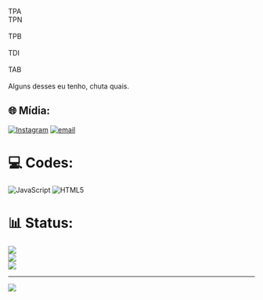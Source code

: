TPA <br> TPN <br> <br> TPB <br> <br> TDI <br> <br> TAB <br> <br> Alguns desses eu tenho, chuta quais. <br>


## 🌐 Mídia:
[![Instagram](https://img.shields.io/badge/Instagram-%23E4405F.svg?logo=Instagram&logoColor=white)](https://instagram.com/souzx.cfee) [![email](https://img.shields.io/badge/Email-D14836?logo=gmail&logoColor=white)](mailto:beniciorodriguessouza@gmail.com) 

# 💻 Codes:
![JavaScript](https://img.shields.io/badge/javascript-%23323330.svg?style=for-the-badge&logo=javascript&logoColor=%23F7DF1E) ![HTML5](https://img.shields.io/badge/html5-%23E34F26.svg?style=for-the-badge&logo=html5&logoColor=white)
# 📊 Status:
![](https://github-readme-stats.vercel.app/api?username=souzaszt&theme=midnight-purple&hide_border=true&include_all_commits=false&count_private=true)<br/>
![](https://nirzak-streak-stats.vercel.app/?user=souzaszt&theme=midnight-purple&hide_border=true)<br/>
![](https://github-readme-stats.vercel.app/api/top-langs/?username=souzaszt&theme=midnight-purple&hide_border=true&include_all_commits=false&count_private=true&layout=compact)

---
[![](https://visitcount.itsvg.in/api?id=souzaszt&icon=5&color=6)](https://visitcount.itsvg.in)
